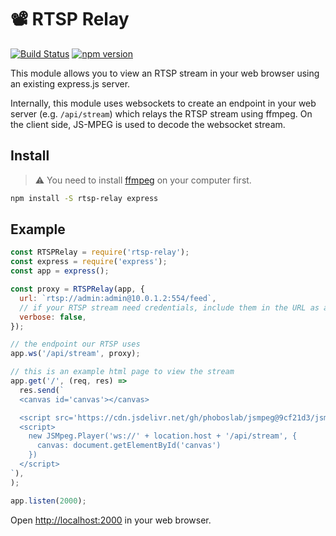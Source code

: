 # 📽 RTSP Relay

[![Build Status](https://github.com/k-yle/rtsp-relay/workflows/build/badge.svg)](https://github.com/k-yle/rtsp-relay/actions)
[![npm version](https://badge.fury.io/js/rtsp-relay.svg)](https://badge.fury.io/js/rtsp-relay)

This module allows you to view an RTSP stream in your web browser using an existing express.js server.

Internally, this module uses websockets to create an endpoint in your web server (e.g. `/api/stream`) which relays the RTSP stream using ffmpeg. On the client side, JS-MPEG is used to decode the websocket stream.

## Install

> ⚠ You need to install [ffmpeg](https://www.ffmpeg.org/download.html) on your computer first.

```sh
npm install -S rtsp-relay express
```

## Example

```js
const RTSPRelay = require('rtsp-relay');
const express = require('express');
const app = express();

const proxy = RTSPRelay(app, {
  url: `rtsp://admin:admin@10.0.1.2:554/feed`,
  // if your RTSP stream need credentials, include them in the URL as above
  verbose: false,
});

// the endpoint our RTSP uses
app.ws('/api/stream', proxy);

// this is an example html page to view the stream
app.get('/', (req, res) =>
  res.send(`
  <canvas id='canvas'></canvas>

  <script src='https://cdn.jsdelivr.net/gh/phoboslab/jsmpeg@9cf21d3/jsmpeg.min.js'></script>
  <script>
    new JSMpeg.Player('ws://' + location.host + '/api/stream', {
      canvas: document.getElementById('canvas')
    })
  </script>
`),
);

app.listen(2000);
```

Open [http://localhost:2000](http://localhost:2000) in your web browser.
